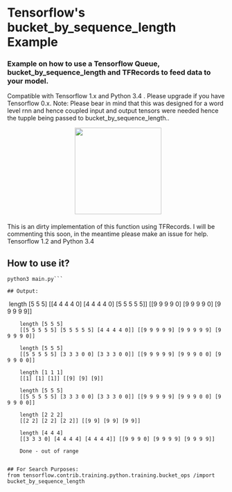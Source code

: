 # Tensorflow's bucket_by_sequence_length Example
### Example on how to use a Tensorflow Queue, bucket_by_sequence_length and TFRecords to feed data to your model. 
Compatible with Tensorflow 1.x and Python 3.4 . Please upgrade if you have Tensorflow 0.x.
Note: Please bear in mind that this was designed for a word level rnn and hence coupled input and output tensors were needed hence the tupple being passed to bucket_by_sequence_length..

<div align="center">  <img src="https://www.tensorflow.org/images/tf_logo_transp.png" width="200"><br><br></div>This is an dirty implementation of this function using TFRecords. I will be commenting this soon, in the meantime please make an issue for help.
Tensorflow 1.2 and Python 3.4

## How to use it?

```git clone git@github.com:/francotheengineer/Bucket_by_sequence_length.git 
python3 main.py```

## Output: 

 ```
  length [5 5 5]
		[[4 4 4 4 0] [4 4 4 4 0] [5 5 5 5 5]] [[9 9 9 9 0] [9 9 9 9 0] [9 9 9 9 9]]
		
		length [5 5 5]
		[[5 5 5 5 5] [5 5 5 5 5] [4 4 4 4 0]] [[9 9 9 9 9] [9 9 9 9 9] [9 9 9 9 0]]
		
		length [5 5 5]
		[[5 5 5 5 5] [3 3 3 0 0] [3 3 3 0 0]] [[9 9 9 9 9] [9 9 9 0 0] [9 9 9 0 0]]
		
		length [1 1 1]
		[[1] [1] [1]] [[9] [9] [9]]
		
		length [5 5 5]
		[[5 5 5 5 5] [3 3 3 0 0] [3 3 3 0 0]] [[9 9 9 9 9] [9 9 9 0 0] [9 9 9 0 0]]
		
		length [2 2 2]
		[[2 2] [2 2] [2 2]] [[9 9] [9 9] [9 9]]
		
		length [4 4 4]
		[[3 3 3 0] [4 4 4 4] [4 4 4 4]] [[9 9 9 0] [9 9 9 9] [9 9 9 9]]
		
		Done - out of range
 ```

## For Search Purposes:
from tensorflow.contrib.training.python.training.bucket_ops /import bucket_by_sequence_length
